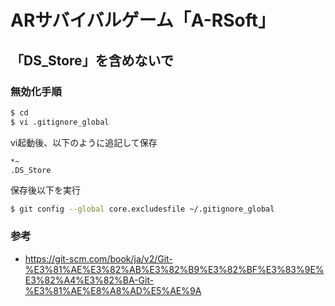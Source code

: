 # ARサバイバルゲーム「A-RSoft」
## 「DS_Store」を含めないで
### 無効化手順
```bash
$ cd
$ vi .gitignore_global
```
vi起動後、以下のように追記して保存
```.gitignore_global
*~
.DS_Store
```
保存後以下を実行
```bash
$ git config --global core.excludesfile ~/.gitignore_global
```
### 参考
- https://git-scm.com/book/ja/v2/Git-%E3%81%AE%E3%82%AB%E3%82%B9%E3%82%BF%E3%83%9E%E3%82%A4%E3%82%BA-Git-%E3%81%AE%E8%A8%AD%E5%AE%9A
